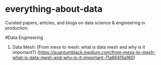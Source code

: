 # everything-about-data
Curated papers, articles, and blogs on data science & engineering in production. 

#Data Engineering
1. Data Mesh: [From mess to mesh: what is data mesh and why is it important?] (https://quantumblack.medium.com/from-mess-to-mesh-what-is-data-mesh-and-why-is-it-important-71a86415a160)
